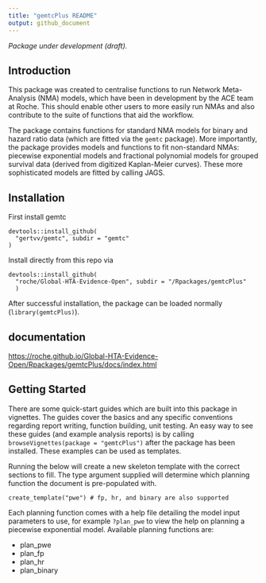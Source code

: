 ```yaml
---
title: "gemtcPlus README"
output: github_document
---
```


_Package under development (draft)._

## Introduction

This package was created to centralise functions to run Network Meta-Analysis (NMA) models, which have
been in development by the ACE team at Roche. This should enable 
other users to more easily run NMAs and also contribute to the suite
of functions that aid the workflow. 

The package contains functions for standard NMA models for binary and hazard ratio data (which are fitted via the `gemtc` package). More importantly, the package provides models and functions to fit non-standard NMAs: piecewise exponential models and fractional polynomial models for grouped survival data (derived from digitized Kaplan-Meier curves). These more sophisticated models are fitted by calling JAGS.



## Installation

First install gemtc

```
devtools::install_github(
  "gertvv/gemtc", subdir = "gemtc"
)
```

Install directly from this repo via

```
devtools::install_github(
  "roche/Global-HTA-Evidence-Open", subdir = "/Rpackages/gemtcPlus"
  )
```

After successful installation, the package can be loaded normally (`library(gemtcPlus)`).


## documentation

https://roche.github.io/Global-HTA-Evidence-Open/Rpackages/gemtcPlus/docs/index.html

## Getting Started

There are some quick-start guides which are built into this package in vignettes. The guides cover the basics and any specific conventions regarding report writing, function building, unit testing. An easy way to see these guides (and example analysis reports) is by calling `browseVignettes(package = "gemtcPlus")` after the package has been installed. These examples can be used as templates.

Running the below will create a new skeleton template with the correct sections to fill. The type argument supplied will determine which planning function the document is pre-populated with. 


```
create_template("pwe") # fp, hr, and binary are also supported
```

Each planning function comes with a help file detailing the model input parameters to use, for example `?plan_pwe` to view the help on planning a piecewise exponential model. Available planning functions are:

* plan_pwe
* plan_fp
* plan_hr
* plan_binary





